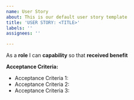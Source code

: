 ```yaml
---
name: User Story
about: This is our default user story template
title: 'USER STORY: <TITLE>'
labels: ''
assignees: ''

---
```


As a **role** I can **capability** so that **received benefit**

**Acceptance Criteria:**
* Acceptance Criteria 1:
* Acceptance Criteria 2:
* Acceptance Criteria 3:
